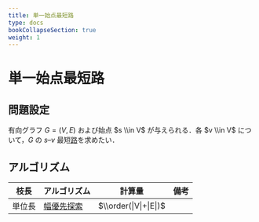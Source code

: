 ```yaml
---
title: 単一始点最短路
type: docs
bookCollapseSection: true
weight: 1
---
```


# 単一始点最短路
## 問題設定
有向グラフ $G=(V,E)$ および始点 $s \\in V$ が与えられる．各 $v \\in V$ について，$G$ の $s$&ndash;$v$ 最短[路](..)を求めたい．

## アルゴリズム

| 枝長 | アルゴリズム | 計算量 | 備考 |
| --- | ---------- | ----- | --- |
| 単位長 | [幅優先探索](bfs) | $\\order(\|V\|+\|E\|)$ |  |
